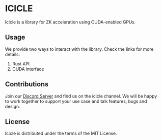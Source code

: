 # ICICLE
Icicle is a library for ZK acceleration using CUDA-enabled GPUs. 


## Usage
We provide two ways to interact with the library. Check the links for more details: 
1. Rust API
2. CUDA interface  

## Contributions
Join our [Discord Server](https://discord.gg/Y4SkbDf2Ff) and find us on the icicle channel. We will be happy to work together to support your use case and talk features, bugs and design.

## License
Icicle is distributed under the terms of the MIT License.

